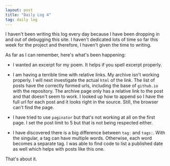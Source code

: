 ```yaml
---
layout: post
title: "Daily Log 4"
tag: daily log
---
```


I haven't been writing this log every day because I have been dropping in and out of debugging this site. I haven't dedicated lots of time so far this week for the project and therefore, I haven't given the time to writing.
	
As far as I can remember, here's what's been happening:

* I wanted an excerpt for my poem. It helps if you spell excerpt properly.
	
* I am having a terrible time with relative links. My archive isn't working properly. I will next investigate the actual `html` of the link. The list of posts have the correctly formed urls, including the base of `github.io` with the repository. The archive page only has a relative link to the post and that doesn't seem to work. I looked up how to append so I have the full url for each post and it looks right in the source. Still, the browser can't find the page.
	
* I have tried to use `paginator` but that's not working at all on the first page. I set the post limit to 5 but that is not being respected either.

* I have discovered there is a big difference between `tag:` and `tags:`. With the singular, a tag can have multiple words. Otherwise, each word becomes a separate tag. I was able to find code to list a published date as well which helps with posts like this one.

That's about it.